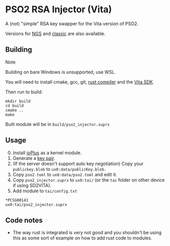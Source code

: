 # PSO2 RSA Injector (Vita)

A (not) "simple" RSA key swapper for the Vita version of PSO2.

Versions for [NGS](https://github.com/AntonnMal/pso2-rsa-injector) and [classic](https://github.com/PhantasyServer/pso2-rsa-injector-classic) are also available.

## Building

> [!NOTE]
> Building on bare Windows is unsupported, use WSL.

You will need to install cmake, gcc, git, [rust compiler](https://www.rust-lang.org/tools/install) and the [Vita SDK](https://vitasdk.org/).

Then run to build:
```
mkdir build
cd build
cmake ..
make
```
Built module will be in `build/pso2_injector.suprx`

## Usage

0) Install [ioPlus](https://github.com/TeamFAPS/PSVita-RE-tools/tree/master/ioPlus/ioPlus-0.1) as a kernel module.
1) Generate a [key pair](https://github.com/cyberkitsune/PSO2Proxy#your-private--public-keypair).
2) (If the server doesn't support auto key negotiation) Copy your `publickey.blob` to `ux0:data/publicKey.blob`.
3) Copy `pso2.toml` to `ux0:data/pso2.toml` and edit it.
4) Copy `pso2_injector.suprx` to `ux0:tai/` (or the `tai` folder on other device if using SD2VITA).
5) Add module to `tai/config.txt`
```
*PCSG00141
ux0:tai/pso2_injector.suprx
```

## Code notes

 - The way rust is integrated is very not good and you shouldn't be using this as some sort of example on how to add rust code to modules.
